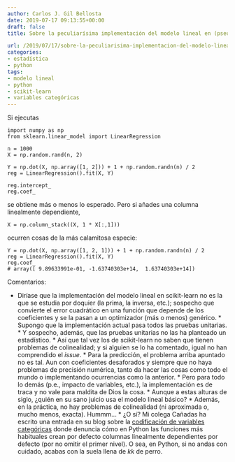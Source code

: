```yaml
---
author: Carlos J. Gil Bellosta
date: 2019-07-17 09:13:55+00:00
draft: false
title: Sobre la peculiarísima implementación del modelo lineal en (pseudo-)scikit-learn

url: /2019/07/17/sobre-la-peculiarisima-implementacion-del-modelo-lineal-en-pseudo-scikit-learn/
categories:
- estadística
- python
tags:
- modelo lineal
- python
- scikit-learn
- variables categóricas
---
```





Si ejecutas







    import numpy as np
    from sklearn.linear_model import LinearRegression

    n = 1000
    X = np.random.rand(n, 2)

    Y = np.dot(X, np.array([1, 2])) + 1 + np.random.randn(n) / 2
    reg = LinearRegression().fit(X, Y)

    reg.intercept_
    reg.coef_







se obtiene más o menos lo esperado. Pero si añades una columna linealmente dependiente,







    X = np.column_stack((X, 1 * X[:,1]))







ocurren cosas de la más calamitosa especie:







    Y = np.dot(X, np.array([1, 2, 1])) + 1 + np.random.randn(n) / 2
    reg = LinearRegression().fit(X, Y)
    reg.coef_
    # array([ 9.89633991e-01, -1.63740303e+14,  1.63740303e+14])







Comentarios:





  * Diríase que la implementación del modelo lineal en scikit-learn no es la que se estudia por doquier (la prima, la inversa, etc.); sospecho que convierte el error cuadrático en una función que depende de los coeficientes y se la pasan a un optimizador (más o menos) genérico.  * Supongo que la implementación actual pasa todos las pruebas unitarias.  * Y sospecho, además, que las pruebas unitarias no las ha planteado un estadístico.  * Así que tal vez los de scikit-learn no saben que tienen problemas de colinealidad; y si alguien se lo ha comentado, igual no han comprendido el _issue_.  * Para la predicción, el problema arriba apuntado no es tal. Aun con coeficientes desaforados y siempre que no haya problemas de precisión numérica, tanto da hacer las cosas como todo el mundo o implementando ocurrencias como la anterior.  * Pero para todo lo demás (p.e., impacto de variables, etc.), la implementación es de traca y no vale para maldita de Dios la cosa.  * Aunque a estas alturas de siglo, ¿quién en su sano juicio usa el modelo lineal básico?   * Además, en la práctica, no hay problemas de colinealidad (ni aproximada o, mucho menos, exacta). Hummm...  * ¿O sí? Mi colega Cañadas ha escrito una entrada en su blog sobre la [codificación de variables categóricas](https://muestrear-no-es-pecado.netlify.com/2019/07/15/codificaci%C3%B3n-parcial/) donde denuncia cómo en Python las funciones más habituales crean por defecto columnas linealmente dependientes por defecto (por no omitir el primer nivel). O sea, en Python, si no andas con cuidado, acabas con la suela llena de _kk_ de perro.

